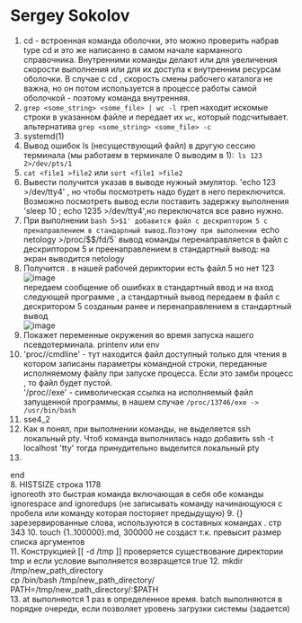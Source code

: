 # Sergey Sokolov
1. cd - встроенная команда оболочки, это можно проверить набрав type cd и это же написанно в самом начале карманного справочника. Внутренними команды делают или для увеличения скорости выполнения или для их доступа к внутренним ресурсам оболочки. В случае с cd , скорость смены рабочего каталога не важна, но он потом используется в процессе работы самой оболочкой - поэтому  команда внутренняя. </br> 
2. `grep <some_string> <some_file> | wc -l `греп находит искомые строки в указанном файле и передает их `wc`, который подсчитывает. альтернатива `grep <some_string> <some_file> -с` </br>
3. systemd(1) </br>
4.  Вывод ошибок ls (несуществующий файл) в другую сессию терминала (мы работаем в терминале 0 выводим в 1):` ls 123 2>/dev/pts/1` </br>
5.  `cat <file1 >file2` или `sort <file1 >file2 `<br/>
6.  Вывести  получится указав в выводе нужный эмулятор. 'echo 123 >/dev/tty4' , но чтобы посмотреть надо будет в него переключится. Возможно посмотреть вывод если поставить задержку выполнения 'sleep 10 ; echo 1235 >/dev/tty4',но переключатся все равно нужно. 
7.  При выполнении `bash 5>$1' добавится файл c дескриптором 5 с пренаправлением в стандарnный вывод.Поэтому при выполнении `echo netology >/proc/$$/fd/5` вывод команды перенаправляется в файл с дескриптором 5 и преенаправлением в стандартный вывод:  на экран выводится netology
8. Получится . 
в нашей рабочей дериктории есть файл 5 но нет 123<br/> ![image](https://user-images.githubusercontent.com/93119897/150534292-f91294f0-7271-4448-9c76-fb8719460983.png)<br/>
передаем сообщение об ошибках в стандартный ввод и на вход следующей программе , а стандартный вывод передаем в файл с дескритором 5 созданым ранее и перенаправлением в стандартный вывод<br/>
![image](https://user-images.githubusercontent.com/93119897/150533813-16854bc1-073d-40c8-91ac-50564eaa3f37.png)<br/>
9. Покажет переменные окружения во время запуска нашего псевдотерминала. printenv или env
10. 'proc/<PID>/cmdline' -  тут находится файл доступный только для чтения в котором записаны параметры командной строки, переданные исполняемому файлу при запуске процесса. Если это замби процесс , то файл будет пустой.</br>
 '/proc/<PID>/exe' - символическая ссылка на исполняемый файл запущенной программы, в нашем случае `/proc/13746/exe -> /usr/bin/bash`</br>
 11. sse4_2 </br>
 12. Как я понял, при выполнении команды, не выделяется  ssh локальный pty. Чтоб команда выполнилась надо добавить  ssh -t localhost 'tty' тогда  принудительно выделится локальный pty</br>
 13. 




end <br/>
8. HISTSIZE строка 1178 </br>
 ignoreoth это быстрая команда включающая в себя обе команды ignorespace and ignoredups (не записывать команду начинающуюся с пробела или команду которая посторяет предыдущую)
9. {} зарезервированные слова,  используются в составных командах . стр 343
10.   touch {1..100000}.md, 300000 не создаст т.к. превысит размер списка аргументов   
11.   Конструкцией [[ -d /tmp ]] проверяется существование директории tmp и если условие выполняется возвращется  true
12.   mkdir /tmp/new_path_directory <br/>
      cp /bin/bash /tmp/new_path_directory/ <br/>
      PATH=/tmp/new_path_directory/:$PATH <br/>
13. at выполняются 1 раз в определенное время. batch выполняются в порядке очереди, если позволяет уровень  загрузки системы (задается)
